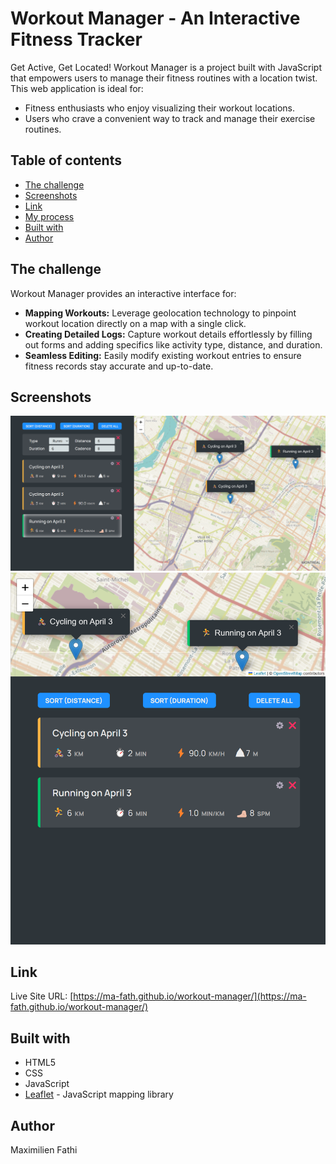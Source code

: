 # Workout Manager - An Interactive Fitness Tracker

Get Active, Get Located! Workout Manager is a project built with JavaScript that empowers users to
manage their fitness routines with a location twist. This web application is ideal for:

- Fitness enthusiasts who enjoy visualizing their workout locations.
- Users who crave a convenient way to track and manage their exercise routines.

## Table of contents

- [The challenge](#the-challenge)
- [Screenshots](#screenshots)
- [Link](#link)
- [My process](#my-process)
- [Built with](#built-with)
- [Author](#author)

## The challenge

Workout Manager provides an interactive interface for:

- **Mapping Workouts:** Leverage geolocation technology to pinpoint workout location directly on a map with a
  single click.
- **Creating Detailed Logs:** Capture workout details effortlessly by filling out forms and adding specifics like
  activity type, distance, and duration.
- **Seamless Editing:** Easily modify existing workout entries to ensure fitness records stay accurate and
  up-to-date.

## Screenshots

![Image of the workout edit mode](/README_workout_edit.png)  
![Image of the app in mobile form](/README_responsive_design.png)

## Link

Live Site URL: [https://ma-fath.github.io/workout-manager/](https://ma-fath.github.io/workout-manager/)

## Built with

- HTML5
- CSS
- JavaScript
- [Leaflet](https://leafletjs.com/) - JavaScript mapping library

## Author

Maximilien Fathi
